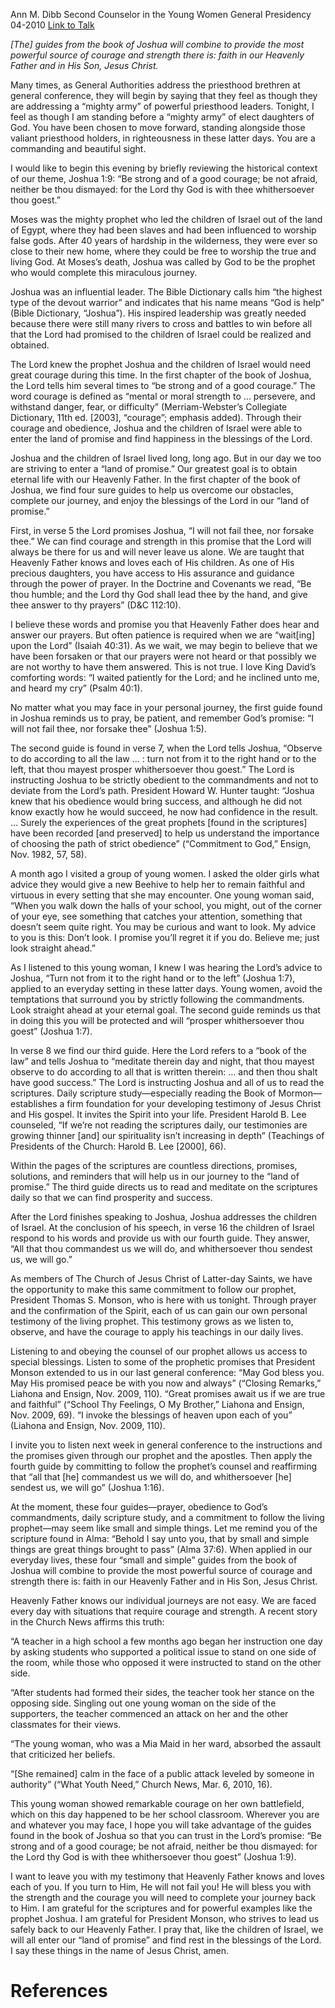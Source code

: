Ann M. Dibb
Second Counselor in the Young Women General Presidency
04-2010
[Link to Talk](https://www.churchofjesuschrist.org/study/general-conference/2010/04/be-of-a-good-courage?lang=eng)

_[The] guides from the book of Joshua will combine to provide the most powerful source of courage and strength there is: faith in our Heavenly Father and in His Son, Jesus Christ._

Many times, as General Authorities address the priesthood brethren at general conference, they will begin by saying that they feel as though they are addressing a “mighty army” of powerful priesthood leaders. Tonight, I feel as though I am standing before a “mighty army” of elect daughters of God. You have been chosen to move forward, standing alongside those valiant priesthood holders, in righteousness in these latter days. You are a commanding and beautiful sight.

I would like to begin this evening by briefly reviewing the historical context of our theme, Joshua 1:9: “Be strong and of a good courage; be not afraid, neither be thou dismayed: for the Lord thy God is with thee whithersoever thou goest.”

Moses was the mighty prophet who led the children of Israel out of the land of Egypt, where they had been slaves and had been influenced to worship false gods. After 40 years of hardship in the wilderness, they were ever so close to their new home, where they could be free to worship the true and living God. At Moses’s death, Joshua was called by God to be the prophet who would complete this miraculous journey.

Joshua was an influential leader. The Bible Dictionary calls him “the highest type of the devout warrior” and indicates that his name means “God is help” (Bible Dictionary, “Joshua”). His inspired leadership was greatly needed because there were still many rivers to cross and battles to win before all that the Lord had promised to the children of Israel could be realized and obtained.

The Lord knew the prophet Joshua and the children of Israel would need great courage during this time. In the first chapter of the book of Joshua, the Lord tells him several times to “be strong and of a good courage.” The word courage is defined as “mental or moral strength to … persevere, and withstand danger, fear, or difficulty” (Merriam-Webster’s Collegiate Dictionary, 11th ed. [2003], “courage”; emphasis added). Through their courage and obedience, Joshua and the children of Israel were able to enter the land of promise and find happiness in the blessings of the Lord.

Joshua and the children of Israel lived long, long ago. But in our day we too are striving to enter a “land of promise.” Our greatest goal is to obtain eternal life with our Heavenly Father. In the first chapter of the book of Joshua, we find four sure guides to help us overcome our obstacles, complete our journey, and enjoy the blessings of the Lord in our “land of promise.”

First, in verse 5 the Lord promises Joshua, “I will not fail thee, nor forsake thee.” We can find courage and strength in this promise that the Lord will always be there for us and will never leave us alone. We are taught that Heavenly Father knows and loves each of His children. As one of His precious daughters, you have access to His assurance and guidance through the power of prayer. In the Doctrine and Covenants we read, “Be thou humble; and the Lord thy God shall lead thee by the hand, and give thee answer to thy prayers” (D&C 112:10).

I believe these words and promise you that Heavenly Father does hear and answer our prayers. But often patience is required when we are “wait[ing] upon the Lord” (Isaiah 40:31). As we wait, we may begin to believe that we have been forsaken or that our prayers were not heard or that possibly we are not worthy to have them answered. This is not true. I love King David’s comforting words: “I waited patiently for the Lord; and he inclined unto me, and heard my cry” (Psalm 40:1).

No matter what you may face in your personal journey, the first guide found in Joshua reminds us to pray, be patient, and remember God’s promise: “I will not fail thee, nor forsake thee” (Joshua 1:5).

The second guide is found in verse 7, when the Lord tells Joshua, “Observe to do according to all the law … : turn not from it to the right hand or to the left, that thou mayest prosper whithersoever thou goest.” The Lord is instructing Joshua to be strictly obedient to the commandments and not to deviate from the Lord’s path. President Howard W. Hunter taught: “Joshua knew that his obedience would bring success, and although he did not know exactly how he would succeed, he now had confidence in the result. … Surely the experiences of the great prophets [found in the scriptures] have been recorded [and preserved] to help us understand the importance of choosing the path of strict obedience” (“Commitment to God,” Ensign, Nov. 1982, 57, 58).

A month ago I visited a group of young women. I asked the older girls what advice they would give a new Beehive to help her to remain faithful and virtuous in every setting that she may encounter. One young woman said, “When you walk down the halls of your school, you might, out of the corner of your eye, see something that catches your attention, something that doesn’t seem quite right. You may be curious and want to look. My advice to you is this: Don’t look. I promise you’ll regret it if you do. Believe me; just look straight ahead.”

As I listened to this young woman, I knew I was hearing the Lord’s advice to Joshua, “Turn not from it to the right hand or to the left” (Joshua 1:7), applied to an everyday setting in these latter days. Young women, avoid the temptations that surround you by strictly following the commandments. Look straight ahead at your eternal goal. The second guide reminds us that in doing this you will be protected and will “prosper whithersoever thou goest” (Joshua 1:7).

In verse 8 we find our third guide. Here the Lord refers to a “book of the law” and tells Joshua to “meditate therein day and night, that thou mayest observe to do according to all that is written therein: … and then thou shalt have good success.” The Lord is instructing Joshua and all of us to read the scriptures. Daily scripture study—especially reading the Book of Mormon—establishes a firm foundation for your developing testimony of Jesus Christ and His gospel. It invites the Spirit into your life. President Harold B. Lee counseled, “If we’re not reading the scriptures daily, our testimonies are growing thinner [and] our spirituality isn’t increasing in depth” (Teachings of Presidents of the Church: Harold B. Lee [2000], 66).

Within the pages of the scriptures are countless directions, promises, solutions, and reminders that will help us in our journey to the “land of promise.” The third guide directs us to read and meditate on the scriptures daily so that we can find prosperity and success.

After the Lord finishes speaking to Joshua, Joshua addresses the children of Israel. At the conclusion of his speech, in verse 16 the children of Israel respond to his words and provide us with our fourth guide. They answer, “All that thou commandest us we will do, and whithersoever thou sendest us, we will go.”

As members of The Church of Jesus Christ of Latter-day Saints, we have the opportunity to make this same commitment to follow our prophet, President Thomas S. Monson, who is here with us tonight. Through prayer and the confirmation of the Spirit, each of us can gain our own personal testimony of the living prophet. This testimony grows as we listen to, observe, and have the courage to apply his teachings in our daily lives.

Listening to and obeying the counsel of our prophet allows us access to special blessings. Listen to some of the prophetic promises that President Monson extended to us in our last general conference: “May God bless you. May His promised peace be with you now and always” (“Closing Remarks,” Liahona and Ensign, Nov. 2009, 110). “Great promises await us if we are true and faithful” (“School Thy Feelings, O My Brother,” Liahona and Ensign, Nov. 2009, 69). “I invoke the blessings of heaven upon each of you” (Liahona and Ensign, Nov. 2009, 110).

I invite you to listen next week in general conference to the instructions and the promises given through our prophet and the apostles. Then apply the fourth guide by committing to follow the prophet’s counsel and reaffirming that “all that [he] commandest us we will do, and whithersoever [he] sendest us, we will go” (Joshua 1:16).

At the moment, these four guides—prayer, obedience to God’s commandments, daily scripture study, and a commitment to follow the living prophet—may seem like small and simple things. Let me remind you of the scripture found in Alma: “Behold I say unto you, that by small and simple things are great things brought to pass” (Alma 37:6). When applied in our everyday lives, these four “small and simple” guides from the book of Joshua will combine to provide the most powerful source of courage and strength there is: faith in our Heavenly Father and in His Son, Jesus Christ.

Heavenly Father knows our individual journeys are not easy. We are faced every day with situations that require courage and strength. A recent story in the Church News affirms this truth:

“A teacher in a high school a few months ago began her instruction one day by asking students who supported a political issue to stand on one side of the room, while those who opposed it were instructed to stand on the other side.

“After students had formed their sides, the teacher took her stance on the opposing side. Singling out one young woman on the side of the supporters, the teacher commenced an attack on her and the other classmates for their views.

“The young woman, who was a Mia Maid in her ward, absorbed the assault that criticized her beliefs.

“[She remained] calm in the face of a public attack leveled by someone in authority” (“What Youth Need,” Church News, Mar. 6, 2010, 16).

This young woman showed remarkable courage on her own battlefield, which on this day happened to be her school classroom. Wherever you are and whatever you may face, I hope you will take advantage of the guides found in the book of Joshua so that you can trust in the Lord’s promise: “Be strong and of a good courage; be not afraid, neither be thou dismayed: for the Lord thy God is with thee whithersoever thou goest” (Joshua 1:9).

I want to leave you with my testimony that Heavenly Father knows and loves each of you. If you turn to Him, He will not fail you! He will bless you with the strength and the courage you will need to complete your journey back to Him. I am grateful for the scriptures and for powerful examples like the prophet Joshua. I am grateful for President Monson, who strives to lead us safely back to our Heavenly Father. I pray that, like the children of Israel, we will all enter our “land of promise” and find rest in the blessings of the Lord. I say these things in the name of Jesus Christ, amen.

# References

